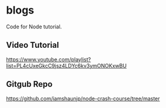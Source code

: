 # blogs

Code for Node tutorial.


## Video Tutorial 
https://www.youtube.com/playlist?list=PL4cUxeGkcC9jsz4LDYc6kv3ymONOKxwBU


## Gitgub Repo
https://github.com/iamshaunjp/node-crash-course/tree/master

